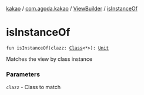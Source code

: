 [kakao](../../index.md) / [com.agoda.kakao](../index.md) / [ViewBuilder](index.md) / [isInstanceOf](.)

# isInstanceOf

`fun isInstanceOf(clazz: `[`Class`](https://developer.android.com/reference/java/lang/Class.html)`<*>): `[`Unit`](https://kotlinlang.org/api/latest/jvm/stdlib/kotlin/-unit/index.html)

Matches the view by class instance

### Parameters

`clazz` - Class to match